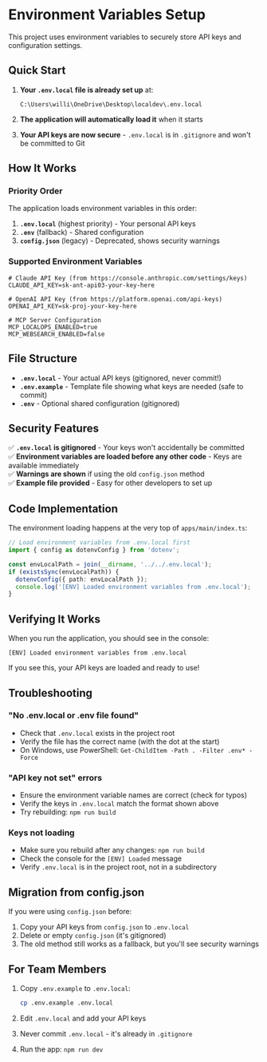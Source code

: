 # Environment Variables Setup

This project uses environment variables to securely store API keys and configuration settings.

## Quick Start

1. **Your `.env.local` file is already set up** at:
   ```
   C:\Users\willi\OneDrive\Desktop\localdev\.env.local
   ```

2. **The application will automatically load it** when it starts

3. **Your API keys are now secure** - `.env.local` is in `.gitignore` and won't be committed to Git

## How It Works

### Priority Order
The application loads environment variables in this order:

1. **`.env.local`** (highest priority) - Your personal API keys
2. **`.env`** (fallback) - Shared configuration
3. **`config.json`** (legacy) - Deprecated, shows security warnings

### Supported Environment Variables

```env
# Claude API Key (from https://console.anthropic.com/settings/keys)
CLAUDE_API_KEY=sk-ant-api03-your-key-here

# OpenAI API Key (from https://platform.openai.com/api-keys)
OPENAI_API_KEY=sk-proj-your-key-here

# MCP Server Configuration
MCP_LOCALOPS_ENABLED=true
MCP_WEBSEARCH_ENABLED=false
```

## File Structure

- **`.env.local`** - Your actual API keys (gitignored, never commit!)
- **`.env.example`** - Template file showing what keys are needed (safe to commit)
- **`.env`** - Optional shared configuration (gitignored)

## Security Features

✅ **`.env.local` is gitignored** - Your keys won't accidentally be committed  
✅ **Environment variables are loaded before any other code** - Keys are available immediately  
✅ **Warnings are shown** if using the old `config.json` method  
✅ **Example file provided** - Easy for other developers to set up  

## Code Implementation

The environment loading happens at the very top of `apps/main/index.ts`:

```typescript
// Load environment variables from .env.local first
import { config as dotenvConfig } from 'dotenv';

const envLocalPath = join(__dirname, '../../.env.local');
if (existsSync(envLocalPath)) {
  dotenvConfig({ path: envLocalPath });
  console.log('[ENV] Loaded environment variables from .env.local');
}
```

## Verifying It Works

When you run the application, you should see in the console:
```
[ENV] Loaded environment variables from .env.local
```

If you see this, your API keys are loaded and ready to use!

## Troubleshooting

### "No .env.local or .env file found"
- Check that `.env.local` exists in the project root
- Verify the file has the correct name (with the dot at the start)
- On Windows, use PowerShell: `Get-ChildItem -Path . -Filter .env* -Force`

### "API key not set" errors
- Ensure the environment variable names are correct (check for typos)
- Verify the keys in `.env.local` match the format shown above
- Try rebuilding: `npm run build`

### Keys not loading
- Make sure you rebuild after any changes: `npm run build`
- Check the console for the `[ENV] Loaded` message
- Verify `.env.local` is in the project root, not in a subdirectory

## Migration from config.json

If you were using `config.json` before:

1. Copy your API keys from `config.json` to `.env.local`
2. Delete or empty `config.json` (it's gitignored)
3. The old method still works as a fallback, but you'll see security warnings

## For Team Members

1. Copy `.env.example` to `.env.local`:
   ```bash
   cp .env.example .env.local
   ```

2. Edit `.env.local` and add your API keys

3. Never commit `.env.local` - it's already in `.gitignore`

4. Run the app: `npm run dev`

